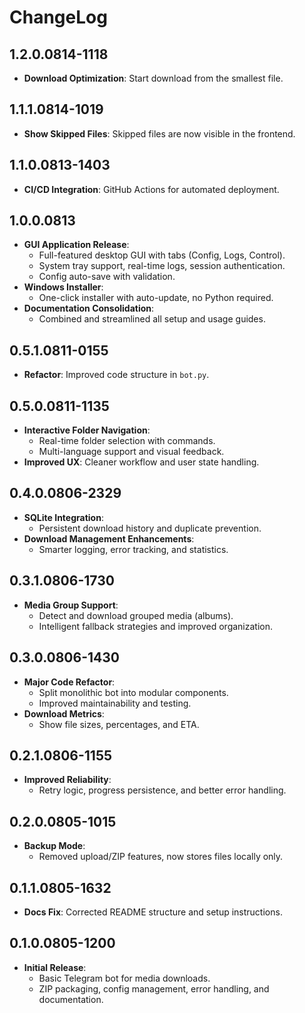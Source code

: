 # ChangeLog

## 1.2.0.0814-1118

- **Download Optimization**: Start download from the smallest file.

## 1.1.1.0814-1019

- **Show Skipped Files**: Skipped files are now visible in the frontend.

## 1.1.0.0813-1403

- **CI/CD Integration**: GitHub Actions for automated deployment.

## 1.0.0.0813

- **GUI Application Release**:
  - Full-featured desktop GUI with tabs (Config, Logs, Control).
  - System tray support, real-time logs, session authentication.
  - Config auto-save with validation.
- **Windows Installer**:
  - One-click installer with auto-update, no Python required.
- **Documentation Consolidation**:
  - Combined and streamlined all setup and usage guides.

## 0.5.1.0811-0155

- **Refactor**: Improved code structure in `bot.py`.

## 0.5.0.0811-1135

- **Interactive Folder Navigation**:
  - Real-time folder selection with commands.
  - Multi-language support and visual feedback.
- **Improved UX**: Cleaner workflow and user state handling.

## 0.4.0.0806-2329

- **SQLite Integration**:
  - Persistent download history and duplicate prevention.
- **Download Management Enhancements**:
  - Smarter logging, error tracking, and statistics.

## 0.3.1.0806-1730

- **Media Group Support**:
  - Detect and download grouped media (albums).
  - Intelligent fallback strategies and improved organization.

## 0.3.0.0806-1430

- **Major Code Refactor**:
  - Split monolithic bot into modular components.
  - Improved maintainability and testing.
- **Download Metrics**:
  - Show file sizes, percentages, and ETA.

## 0.2.1.0806-1155

- **Improved Reliability**:
  - Retry logic, progress persistence, and better error handling.

## 0.2.0.0805-1015

- **Backup Mode**:
  - Removed upload/ZIP features, now stores files locally only.

## 0.1.1.0805-1632

- **Docs Fix**: Corrected README structure and setup instructions.

## 0.1.0.0805-1200

- **Initial Release**:
  - Basic Telegram bot for media downloads.
  - ZIP packaging, config management, error handling, and documentation.
